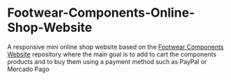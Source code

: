 # Footwear-Components-Online-Shop-Website
A responsive mini online shop website based on the [Footwear Components Website](https://github.com/EspositoLucas/Footwear-Components-Website) repository where the main goal is to add to cart the components products and to buy them using a payment method such as PayPal or Mercado Pago
